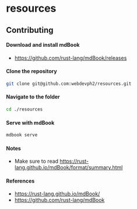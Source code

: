 # resources

## Contributing


#### Download and install mdBook

- https://github.com/rust-lang/mdBook/releases

#### Clone the repository

```sh
git clone git@github.com:webdevph2/resources.git
```

#### Navigate to the folder

```sh
cd ./resources
```

#### Serve with mdBook

```sh
mdbook serve
```

#### Notes

- Make sure to read https://rust-lang.github.io/mdBook/format/summary.html

#### References

- https://rust-lang.github.io/mdBook/
- https://github.com/rust-lang/mdBook